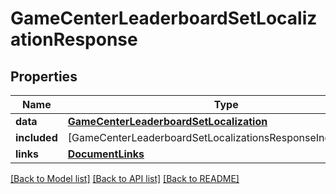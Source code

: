 # GameCenterLeaderboardSetLocalizationResponse

## Properties
Name | Type | Description | Notes
------------ | ------------- | ------------- | -------------
**data** | [**GameCenterLeaderboardSetLocalization**](GameCenterLeaderboardSetLocalization.md) |  | 
**included** | [GameCenterLeaderboardSetLocalizationsResponseIncludedInner] |  | [optional] 
**links** | [**DocumentLinks**](DocumentLinks.md) |  | 

[[Back to Model list]](../README.md#documentation-for-models) [[Back to API list]](../README.md#documentation-for-api-endpoints) [[Back to README]](../README.md)


